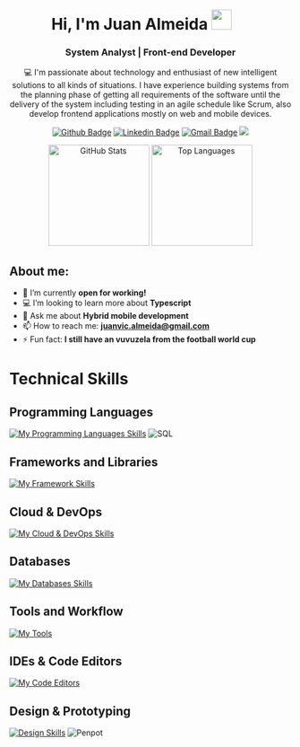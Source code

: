 <div align="center">
  <h1>
   Hi, I'm Juan Almeida  <img style="margin-right: 32px;" src="https://media.giphy.com/media/hvRJCLFzcasrR4ia7z/giphy.gif" width="36">
   </h1>
  <h3>
    System Analyst | Front-end Developer
  </h3>
</div>

<p align="center">
💻 I'm passionate about technology and enthusiast of new intelligent solutions to all kinds of situations. I have experience building systems from the planning phase of getting all requirements of the software until the delivery of the system including testing in an agile schedule like Scrum, also develop frontend applications mostly on web and mobile devices.
</p>


<div align="center">
  
[![Github Badge](https://img.shields.io/badge/-Github-000?style=flat-square&logo=Github&logoColor=white&link=https://github.com/juanvic)](https://github.com/juanvic) [![Linkedin Badge](https://img.shields.io/badge/-LinkedIn-blue?style=flat-square&logo=Linkedin&logoColor=white&link=https://www.linkedin.com/in/juanvic-almeida)](https://www.linkedin.com/in/juanvic-almeida) [![Gmail Badge](https://img.shields.io/badge/-Gmail-c14438?style=flat-square&logo=Gmail&logoColor=white&link=mailto:juanvic.almeida@gmail.com)](mailto:juanvic.almeida@gmail.com)
![](https://komarev.com/ghpvc/?username=juanvic&style=for-the-badge&label=Profile+Visits)
</div>

<p align="center">
  <img height="180em" src="https://github-readme-stats.vercel.app/api?username=juanvic&show_icons=true&theme=blueberry&hide_border=false&border_radius=10" alt="GitHub Stats"/>
  <img height="180em" src="https://github-readme-stats.vercel.app/api/top-langs/?username=juanvic&layout=compact&theme=blueberry&hide_border=false&border_radius=10" alt="Top Languages"/>
</p>


## About me:

  - 🔭 I’m currently **open for working!**
  - 💻 I’m looking to learn more about **Typescript**
  - 💬 Ask me about **Hybrid mobile development**
  - 📫 How to reach me: **juanvic.almeida@gmail.com**
  - ⚡ Fun fact: **I still have an vuvuzela from the football world cup**
    


# Technical Skills

## Programming Languages

[![My Programming Languages Skills](https://skillicons.dev/icons?i=js,typescript,java)](https://skillicons.dev)
![SQL](https://img.shields.io/badge/SQL-3776AB?style=for-the-badge&logo=database&logoColor=white)

## Frameworks and Libraries
[![My Framework Skills](https://skillicons.dev/icons?i=angular,react,selenium,spring)](https://skillicons.dev)

## Cloud & DevOps
[![My Cloud & DevOps Skills](https://skillicons.dev/icons?i=docker,githubactions)](https://skillicons.dev)

## Databases
[![My Databases Skills](https://skillicons.dev/icons?i=mysql,postgres)](https://skillicons.dev)

## Tools and Workflow
[![My Tools](https://skillicons.dev/icons?i=git,github,gitlab,bitbucket,postman,linux,debian,mint,ubuntu,arch)](https://skillicons.dev)

## IDEs & Code Editors
[![My Code Editors](https://skillicons.dev/icons?i=vscode,sublime,eclipse,vim)](https://skillicons.dev)

## Design & Prototyping
[![Design Skills](https://skillicons.dev/icons?i=figma)](https://skillicons.dev)
![Penpot](https://img.shields.io/badge/Penpot-179287?style=for-the-badge&logo=database&logoColor=white)
